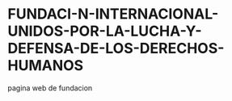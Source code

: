 # FUNDACI-N-INTERNACIONAL-UNIDOS-POR-LA-LUCHA-Y-DEFENSA-DE-LOS-DERECHOS-HUMANOS
pagina web de fundacion

